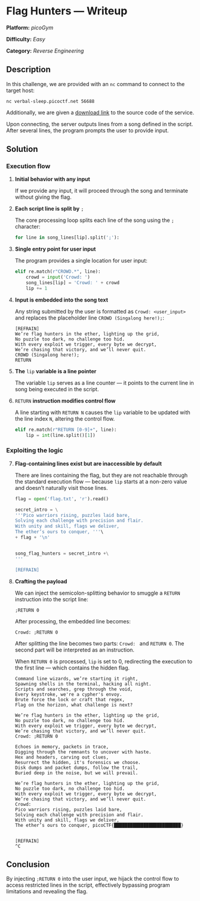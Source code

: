 # **Flag Hunters — Writeup**

**Platform:** *picoGym*

**Difficulty:** *Easy*

**Category:** *Reverse Engineering*



## **Description**

In this challenge, we are provided with an `nc` command to connect to the target host:

```nc verbal-sleep.picoctf.net 56688```

Additionally, we are given a [download link](https://challenge-files.picoctf.net/c_verbal_sleep/9f2b86c1e1068d492f783b106f4535aeb137b0c0e31e43351f8cb82a39456a84/lyric-reader.py) to the source code of the service.

Upon connecting, the server outputs lines from a song defined in the script. After several lines, the program prompts the user to provide input.



## **Solution**

### **Execution flow**

1. **Initial behavior with any input**

   If we provide any input, it will proceed through the song and terminate without giving the flag.

2. **Each script line is split by** `;`

   The core processing loop splits each line of the song using the `;` character:

   ```python
   for line in song_lines[lip].split(';'):
   ```



3. **Single entry point for user input**

   The program provides a single location for user input:

   ```python
   elif re.match(r"CROWD.*", line):
       crowd = input('Crowd: ')
       song_lines[lip] = 'Crowd: ' + crowd
       lip += 1
   ```



4. **Input is embedded into the song text**

   Any string submitted by the user is formatted as `Crowd: <user_input>` and replaces the placeholder line `CROWD (Singalong here!);`:

   ```
   [REFRAIN]
   We’re flag hunters in the ether, lighting up the grid,
   No puzzle too dark, no challenge too hid.
   With every exploit we trigger, every byte we decrypt,
   We’re chasing that victory, and we’ll never quit.
   CROWD (Singalong here!);
   RETURN
   ```



5. **The** `lip` **variable is a line pointer**

   The variable `lip` serves as a line counter — it points to the current line in song being executed in the script.

6. `RETURN` **instruction modifies control flow**

   A line starting with `RETURN N` causes the `lip` variable to be updated with the line index `N`, altering the control flow.

   ```python
   elif re.match(r"RETURN [0-9]+", line):
       lip = int(line.split()[1])
   ```





### **Exploiting the logic**

7. **Flag-containing lines exist but are inaccessible by default**

   There are lines containing the flag, but they are not reachable through the standard execution flow — because `lip` starts at a non-zero value and doesn’t naturally visit those lines.

   ```python
   flag = open('flag.txt', 'r').read()
   
   secret_intro = \
   '''Pico warriors rising, puzzles laid bare,
   Solving each challenge with precision and flair.
   With unity and skill, flags we deliver,
   The ether’s ours to conquer, '''\
   + flag + '\n'
   
   
   song_flag_hunters = secret_intro +\
   '''
   
   [REFRAIN]
   ```

   

8. **Crafting the payload**

   We can inject the semicolon-splitting behavior to smuggle a `RETURN` instruction into the script line:

   `;RETURN 0`

   After processing, the embedded line becomes:

   `Crowd: ;RETURN 0`

   After splitting the line becomes two parts: `Crowd: ` and `RETURN 0`. The second part will be interpreted as an instruction.

   When `RETURN 0` is processed, `lip` is set to 0, redirecting the execution to the first line — which contains the hidden flag.

   ```
   Command line wizards, we’re starting it right,
   Spawning shells in the terminal, hacking all night.
   Scripts and searches, grep through the void,
   Every keystroke, we're a cypher's envoy.
   Brute force the lock or craft that regex,
   Flag on the horizon, what challenge is next?
   
   We’re flag hunters in the ether, lighting up the grid,
   No puzzle too dark, no challenge too hid.
   With every exploit we trigger, every byte we decrypt,
   We’re chasing that victory, and we’ll never quit.
   Crowd: ;RETURN 0
   
   Echoes in memory, packets in trace,
   Digging through the remnants to uncover with haste.
   Hex and headers, carving out clues,
   Resurrect the hidden, it's forensics we choose.
   Disk dumps and packet dumps, follow the trail,
   Buried deep in the noise, but we will prevail.
   
   We’re flag hunters in the ether, lighting up the grid,
   No puzzle too dark, no challenge too hid.
   With every exploit we trigger, every byte we decrypt,
   We’re chasing that victory, and we’ll never quit.
   Crowd: 
   Pico warriors rising, puzzles laid bare,
   Solving each challenge with precision and flair.
   With unity and skill, flags we deliver,
   The ether’s ours to conquer, picoCTF{█████████████████████████}
   
   
   [REFRAIN]
   ^C
   
   ```





## **Conclusion**

By injecting `;RETURN 0` into the user input, we hijack the control flow to access restricted lines in the script, effectively bypassing program limitations and revealing the flag.

